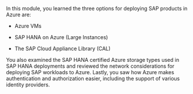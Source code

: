 In this module, you learned the three options for deploying SAP products in Azure are:

* Azure VMs

* SAP HANA on Azure (Large Instances)

* The SAP Cloud Appliance Library (CAL)

You also examined the SAP HANA certified Azure storage types used in SAP HANA deployments and reviewed the network considerations for deploying SAP workloads to Azure. Lastly, you saw how Azure makes authentication and authorization easier, including the support of various identity providers.